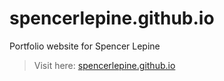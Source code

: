 # spencerlepine.github.io
Portfolio website for Spencer Lepine

> Visit here: [spencerlepine.github.io](https://spencerlepine.github.io/)
